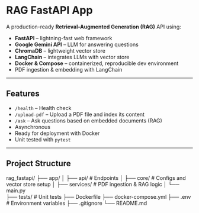 # RAG FastAPI App

A production-ready **Retrieval-Augmented Generation (RAG)** API using:

- **FastAPI** – lightning-fast web framework  
- **Google Gemini API** – LLM for answering questions  
- **ChromaDB** – lightweight vector store  
- **LangChain** – integrates LLMs with vector store  
- **Docker & Compose** – containerized, reproducible dev environment  
- PDF ingestion & embedding with LangChain

---

## Features

- `/health` – Health check
- `/upload-pdf` – Upload a PDF file and index its content
- `/ask` – Ask questions based on embedded documents (RAG)
- Asynchronous 
- Ready for deployment with Docker
- Unit tested with `pytest`

---

## Project Structure
rag_fastapi/
├── app/
│   ├── api/               # Endpoints 
│   ├── core/              # Configs and vector store setup
│   ├── services/          # PDF ingestion & RAG logic
│   └── main.py            
├── tests/                 # Unit tests
├── Dockerfile
├── docker-compose.yml
├── .env                   # Environment variables 
├── .gitignore
└── README.md

